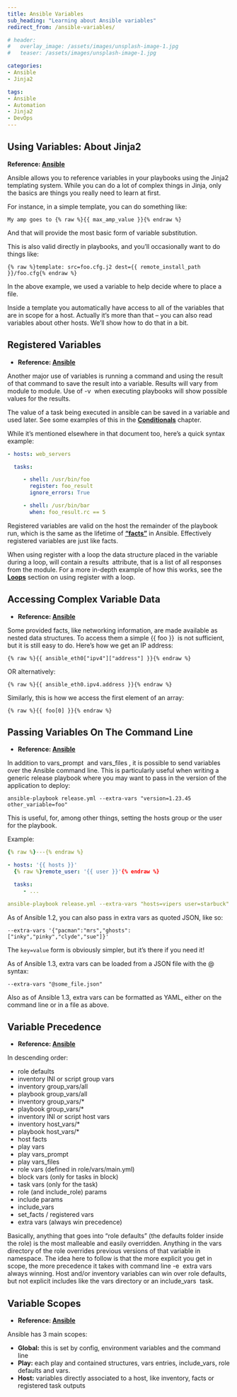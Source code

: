```yaml
---
title: Ansible Variables
sub_heading: "Learning about Ansible variables"
redirect_from: /ansible-variables/

# header:
#   overlay_image: /assets/images/unsplash-image-1.jpg
#   teaser: /assets/images/unsplash-image-1.jpg

categories:
- Ansible
- Jinja2

tags:
- Ansible
- Automation
- Jinja2
- DevOps
---
```

## Using Variables: About Jinja2

**Reference: [Ansible](http://docs.ansible.com/ansible/playbooks_variables.html)**

Ansible allows you to reference variables in your playbooks using the Jinja2 templating system. While you can do a lot of complex things in Jinja, only the basics are things you really need to learn at first.

For instance, in a simple template, you can do something like:

```
My amp goes to {% raw %}{{ max_amp_value }}{% endraw %}
```

And that will provide the most basic form of variable substitution.

This is also valid directly in playbooks, and you’ll occasionally want to do things like:

```
{% raw %}template: src=foo.cfg.j2 dest={{ remote_install_path }}/foo.cfg{% endraw %}
```

In the above example, we used a variable to help decide where to place a file.

Inside a template you automatically have access to all of the variables that are in scope for a host. Actually it’s more than that – you can also read variables about other hosts. We’ll show how to do that in a bit.

## Registered Variables

*   **Reference: [Ansible](http://docs.ansible.com/ansible/playbooks_variables.html)**

Another major use of variables is running a command and using the result of that command to save the result into a variable. Results will vary from module to module. Use of -v  when executing playbooks will show possible values for the results.

The value of a task being executed in ansible can be saved in a variable and used later. See some examples of this in the **[Conditionals](http://docs.ansible.com/ansible/playbooks_conditionals.html)** chapter.

While it’s mentioned elsewhere in that document too, here’s a quick syntax example:

```yaml
- hosts: web_servers

  tasks:

     - shell: /usr/bin/foo
       register: foo_result
       ignore_errors: True

     - shell: /usr/bin/bar
       when: foo_result.rc == 5
```

Registered variables are valid on the host the remainder of the playbook run, which is the same as the lifetime of [**“facts”**](/ansible-set_facts/) in Ansible. Effectively registered variables are just like facts.

When using register with a loop the data structure placed in the variable during a loop, will contain a results  attribute, that is a list of all responses from the module. For a more in-depth example of how this works, see the **[Loops](http://docs.ansible.com/ansible/playbooks_loops.html)** section on using register with a loop.

## Accessing Complex Variable Data

*   **Reference: [Ansible](http://docs.ansible.com/ansible/playbooks_variables.html)**

Some provided facts, like networking information, are made available as nested data structures. To access them a simple {{ foo }}  is not sufficient, but it is still easy to do. Here’s how we get an IP address:

```
{% raw %}{{ ansible_eth0["ipv4"]["address"] }}{% endraw %}
```

OR alternatively:

```
{% raw %}{{ ansible_eth0.ipv4.address }}{% endraw %}
```

Similarly, this is how we access the first element of an array:

```
{% raw %}{{ foo[0] }}{% endraw %}
```

## Passing Variables On The Command Line

*   **Reference: [Ansible](http://docs.ansible.com/ansible/playbooks_variables.html)**

In addition to vars_prompt  and vars_files , it is possible to send variables over the Ansible command line. This is particularly useful when writing a generic release playbook where you may want to pass in the version of the application to deploy:

```
ansible-playbook release.yml --extra-vars "version=1.23.45 other_variable=foo"
```

This is useful, for, among other things, setting the hosts group or the user for the playbook.

Example:

```yaml
{% raw %}---{% endraw %}

- hosts: '{{ hosts }}'
  {% raw %}remote_user: '{{ user }}'{% endraw %}

  tasks:
     - ...

ansible-playbook release.yml --extra-vars "hosts=vipers user=starbuck"
```

As of Ansible 1.2, you can also pass in extra vars as quoted JSON, like so:

```
--extra-vars '{"pacman":"mrs","ghosts":["inky","pinky","clyde","sue"]}'
```

The `key=value` form is obviously simpler, but it’s there if you need it!

As of Ansible 1.3, extra vars can be loaded from a JSON file with the @  syntax:

```
--extra-vars "@some_file.json"
```

Also as of Ansible 1.3, extra vars can be formatted as YAML, either on the command line or in a file as above.

## Variable Precedence

*   **Reference: [Ansible](http://docs.ansible.com/ansible/playbooks_variables.html)**

In descending order:

*   role defaults
*   inventory INI or script group vars
*   inventory group_vars/all
*   playbook group_vars/all
*   inventory group_vars/*
*   playbook group_vars/*
*   inventory INI or script host vars
*   inventory host_vars/*
*   playbook host_vars/*
*   host facts
*   play vars
*   play vars_prompt
*   play vars_files
*   role vars (defined in role/vars/main.yml)
*   block vars (only for tasks in block)
*   task vars (only for the task)
*   role (and include_role) params
*   include params
*   include_vars
*   set_facts / registered vars
*   extra vars (always win precedence)

Basically, anything that goes into “role defaults” (the defaults folder inside the role) is the most malleable and easily overridden. Anything in the vars directory of the role overrides previous versions of that variable in namespace. The idea here to follow is that the more explicit you get in scope, the more precedence it takes with command line -e  extra vars always winning. Host and/or inventory variables can win over role defaults, but not explicit includes like the vars directory or an include_vars  task.

## Variable Scopes

*   **Reference: [Ansible](http://docs.ansible.com/ansible/playbooks_variables.html)**

Ansible has 3 main scopes:

*   **Global:** this is set by config, environment variables and the command line
*   **Play:** each play and contained structures, vars entries, include_vars, role defaults and vars.
*   **Host:** variables directly associated to a host, like inventory, facts or registered task outputs